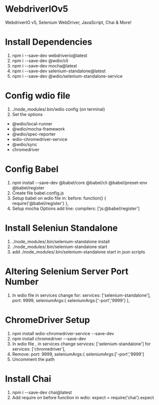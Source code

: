 # WebdriverIOv5
WebdriverIO v5, Selenium WebDriver, JavaScript, Chai &amp; More!

# Install Dependencies

1. npm i --save-dev webdriverio@latest
2. npm i --save-dev @wdio/cli
3. npm i --save-dev mocha@latest
4. npm i --save-dev selenium-standalone@latest
5. npm i --save-dev @wdio/selenium-standalone-service

# Config wdio file
1. ./node_modules/.bin/wdio config (on terminal)
2. Set the options
- @wdio/local-runner
- @wdio/mocha-framework
- @wdio/spec-reporter
- wdio-chromedriver-service
- @wdio/sync
- chromedriver

# Config Babel
1. npm install --save-dev @babel/core @babel/cli @babel/preset-env @babel/register
2. Create file babel.config.js
3. Setup babel on wdio file in: before: function() {
    require('@babel/register')
},
4. Setup mocha Options add line: compilers: ['js:@babel/register']  

# Install Seleniun Standalone
1. ./node_modules/.bin/selenium-standalone install 
2. ./node_modules/.bin/selenium-standalone start
3. add ./node_modules/.bin/selenium-standalone start in json scripts

# Altering Selenium Server Port Number
1. In wdio file in services change for:
services: ['selenium-standalone'],
port: 9999,
seleniumArgs:{
    seleniumArgs:['-port','9999']
},

# ChromeDriver Setup
1. npm install wdio-chromedriver-service --save-dev
2. npm install chromedriver --save-dev
3. In wdio file , in services change services: ['selenium-standalone'] for services: ['chromedriver'],
4. Remove:
 port: 9999,
    seleniumArgs:{
    seleniumArgs:['-port','9999']
5. Uncomment the path

# Install Chai
1. npm i --save-dev chai@latest
2. Add require on before function in wdio: expect = require('chai').expect




